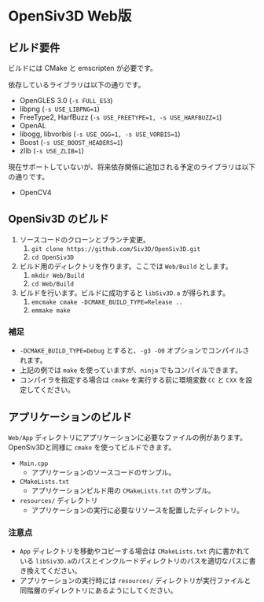 # OpenSiv3D Web版

## ビルド要件

ビルドには CMake と emscripten が必要です。

依存しているライブラリは以下の通りです。

- OpenGLES 3.0 (`-s FULL_ES3`)
- libpng (`-s USE_LIBPNG=1`)
- FreeType2, HarfBuzz (`-s USE_FREETYPE=1, -s USE_HARFBUZZ=1`)
- OpenAL
- libogg, libvorbis (`-s USE_OGG=1, -s USE_VORBIS=1`)
- Boost (`-s USE_BOOST_HEADERS=1`)
- zlib (`-s USE_ZLIB=1`)

現在サポートしていないが、将来依存関係に追加される予定のライブラリは以下の通りです。

- OpenCV4

## OpenSiv3D のビルド

1. ソースコードのクローンとブランチ変更。
    1. `git clone https://github.com/Siv3D/OpenSiv3D.git`
    1. `cd OpenSiv3D`
1. ビルド用のディレクトリを作ります。ここでは `Web/Build` とします。
    1. `mkdir Web/Build`
    1. `cd Web/Build`
1. ビルドを行います。ビルドに成功すると `libSiv3D.a` が得られます。
    1. `emcmake cmake -DCMAKE_BUILD_TYPE=Release ..`
    1. `emmake make`

### 補足

- `-DCMAKE_BUILD_TYPE=Debug` とすると、`-g3 -O0` オプションでコンパイルされます。
- 上記の例では `make` を使っていますが、`ninja` でもコンパイルできます。
- コンパイラを指定する場合は `cmake` を実行する前に環境変数 `CC` と `CXX` を設定してください。

## アプリケーションのビルド

`Web/App` ディレクトリにアプリケーションに必要なファイルの例があります。
OpenSiv3Dと同様に `cmake` を使ってビルドできます。

- `Main.cpp`
  - アプリケーションのソースコードのサンプル。
- `CMakeLists.txt`
  - アプリケーションビルド用の `CMakeLists.txt` のサンプル。
- `resources/` ディレクトリ
  - アプリケーションの実行に必要なリソースを配置したディレクトリ。

### 注意点

- `App` ディレクトリを移動やコピーする場合は `CMakeLists.txt` 内に書かれている `libSiv3D.a`のパスとインクルードディレクトリのパスを適切なパスに書き換えてください。
- アプリケーションの実行時には `resources/` ディレクトリが実行ファイルと同階層のディレクトリにあるようにしてください。
